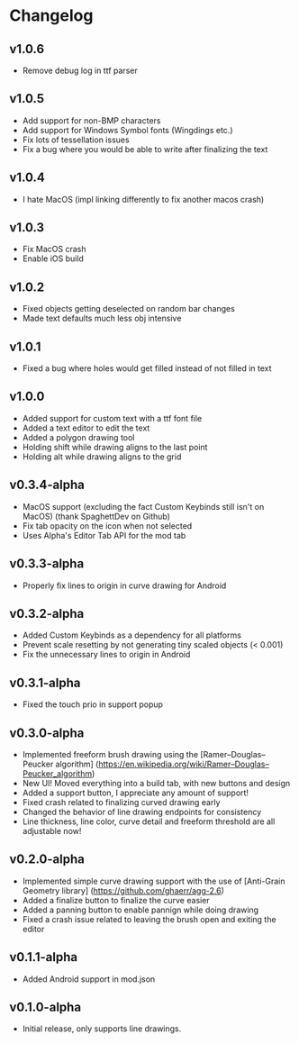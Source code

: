 # Changelog

## v1.0.6
 * Remove debug log in ttf parser

## v1.0.5
 * Add support for non-BMP characters
 * Add support for Windows Symbol fonts (Wingdings etc.)
 * Fix lots of tessellation issues
 * Fix a bug where you would be able to write after finalizing the text

## v1.0.4
 * I hate MacOS (impl linking differently to fix another macos crash)

## v1.0.3
 * Fix MacOS crash
 * Enable iOS build

## v1.0.2
 * Fixed objects getting deselected on random bar changes
 * Made text defaults much less obj intensive

## v1.0.1
 * Fixed a bug where holes would get filled instead of not filled in text

## v1.0.0
 * Added support for custom text with a ttf font file
 * Added a text editor to edit the text
 * Added a polygon drawing tool
 * Holding shift while drawing aligns to the last point
 * Holding alt while drawing aligns to the grid

## v0.3.4-alpha
 * MacOS support (excluding the fact Custom Keybinds still isn't on MacOS) (thank SpaghettDev on Github)
 * Fix tab opacity on the icon when not selected
 * Uses Alpha's Editor Tab API for the mod tab

## v0.3.3-alpha
 * Properly fix lines to origin in curve drawing for Android

## v0.3.2-alpha
 * Added Custom Keybinds as a dependency for all platforms
 * Prevent scale resetting by not generating tiny scaled objects (< 0.001)
 * Fix the unnecessary lines to origin in Android

## v0.3.1-alpha
 * Fixed the touch prio in support popup

## v0.3.0-alpha
 * Implemented freeform brush drawing using the [Ramer–Douglas–Peucker algorithm] (https://en.wikipedia.org/wiki/Ramer–Douglas–Peucker_algorithm)
 * New UI! Moved everything into a build tab, with new buttons and design
 * Added a support button, I appreciate any amount of support!
 * Fixed crash related to finalizing curved drawing early
 * Changed the behavior of line drawing endpoints for consistency
 * Line thickness, line color, curve detail and freeform threshold are all adjustable now!

## v0.2.0-alpha
 * Implemented simple curve drawing support with the use of [Anti-Grain Geometry library] (https://github.com/ghaerr/agg-2.6)
 * Added a finalize button to finalize the curve easier
 * Added a panning button to enable pannign while doing drawing
 * Fixed a crash issue related to leaving the brush open and exiting the editor

## v0.1.1-alpha
 * Added Android support in mod.json

## v0.1.0-alpha
 * Initial release, only supports line drawings.
